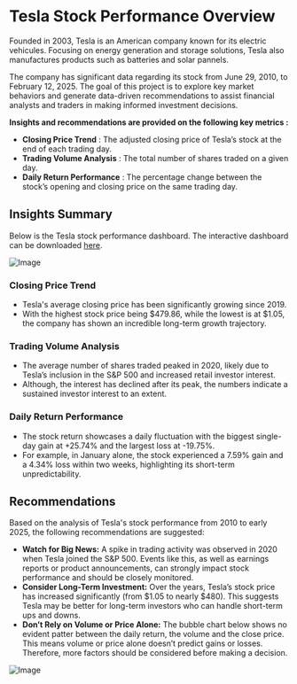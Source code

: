 # Tesla Stock Performance Overview 

Founded in 2003, Tesla is an American company known for its electric vehicules. Focusing on energy generation and storage solutions, Tesla also manufactures products such as batteries and solar pannels. 

The company has significant data regarding its stock from June 29, 2010, to February 12, 2025. The goal of this project is to explore key market behaviors and generate data-driven recommendations to assist financial analysts and traders in making informed investment decisions.

**Insights and recommendations are provided on the following key metrics :**
- **Closing Price Trend** : The adjusted closing price of Tesla’s stock at the end of each trading day.
- **Trading Volume Analysis** : The total number of shares traded on a given day.
- **Daily Return Performance** : The percentage change between the stock’s opening and closing price on the same trading day.


## Insights Summary

Below is the Tesla stock performance dashboard. The interactive dashboard can be downloaded [here](https://github.com/habishua/Tesla_Stock_Performance/raw/main/TeslaStock.pbix). 

![Image](https://github.com/user-attachments/assets/e2484c19-89e8-47c1-84b5-be26058757cd)

### Closing Price Trend
- Tesla's average closing price has been significantly growing since 2019. 
- With the highest stock price being $479.86, while the lowest is at $1.05, the company has shown an incredible long-term growth trajectory.

### Trading Volume Analysis
- The average number of shares traded peaked in 2020, likely due to Tesla’s inclusion in the S&P 500 and increased retail investor interest.
- Although, the interest has declined after its peak, the numbers indicate a sustained investor interest to an extent.  

### Daily Return Performance
- The stock return showcases a daily fluctuation with the biggest single-day gain at +25.74% and the largest loss at -19.75%. 
- For example, in January alone, the stock experienced a 7.59% gain and a 4.34% loss within two weeks, highlighting its short-term unpredictability.


## Recommendations
Based on the analysis of Tesla's stock performance from 2010 to early 2025, the following recommendations are suggested:

- **Watch for Big News:** A spike in trading activity was observed in 2020 when Tesla joined the S&P 500. Events like this, as well as earnings reports or product announcements, can strongly impact stock performance and should be closely monitored.
- **Consider Long-Term Investment:** Over the years, Tesla’s stock price has increased significantly (from $1.05 to nearly $480). This suggests Tesla may be better for long-term investors who can handle short-term ups and downs.
- **Don’t Rely on Volume or Price Alone:** The bubble chart below shows no evident patter between the daily return, the volume and the close price. This means volume or price alone doesn’t predict gains or losses. Therefore, more factors should be considered before making a decision.

![Image](https://github.com/user-attachments/assets/86b0d886-b053-407a-abe0-6487cbf6831a)
